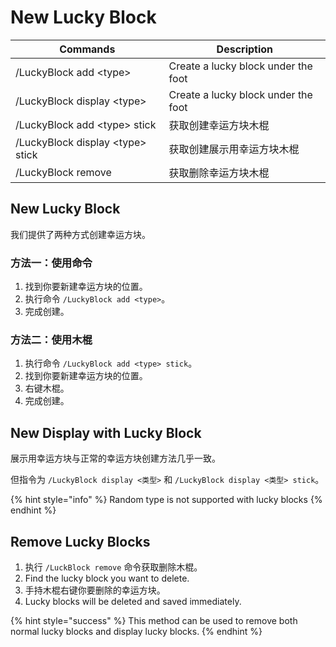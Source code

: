 # New Lucky Block

| Commands                           | Description                         |
| ---------------------------------- | ----------------------------------- |
| /LuckyBlock add \<type>           | Create a lucky block under the foot |
| /LuckyBlock display \<type>       | Create a lucky block under the foot |
| /LuckyBlock add \<type> stick     | 获取创建幸运方块木棍                          |
| /LuckyBlock display \<type> stick | 获取创建展示用幸运方块木棍                       |
| /LuckyBlock remove                 | 获取删除幸运方块木棍                          |

## New Lucky Block

我们提供了两种方式创建幸运方块。

### 方法一：使用命令

1. 找到你要新建幸运方块的位置。
2. 执行命令 `/LuckyBlock add <type>`。
3. 完成创建。

### 方法二：使用木棍

1. 执行命令 `/LuckyBlock add <type> stick`。
2. 找到你要新建幸运方块的位置。
3. 右键木棍。
4. 完成创建。

## New Display with Lucky Block

展示用幸运方块与正常的幸运方块创建方法几乎一致。

但指令为 `/LuckyBlock display <类型>` 和 `/LuckyBlock display <类型> stick`。

{% hint style="info" %}
Random type is not supported with lucky blocks
{% endhint %}

## Remove Lucky Blocks

1. 执行 `/LuckBlock remove` 命令获取删除木棍。
2. Find the lucky block you want to delete.
3. 手持木棍右键你要删除的幸运方块。
4. Lucky blocks will be deleted and saved immediately.

{% hint style="success" %}
This method can be used to remove both normal lucky blocks and display lucky blocks.
{% endhint %}
